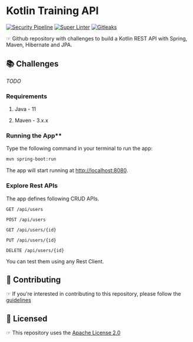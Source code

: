 # Kotlin Training API

[![Security Pipeline](https://github.com/GuillaumeFalourd/kotlin-training-api/actions/workflows/security-pipeline.yml/badge.svg)](https://github.com/GuillaumeFalourd/kotlin-training-api/actions/workflows/security-pipeline.yml) [![Super Linter](https://github.com/GuillaumeFalourd/kotlin-training-api/actions/workflows/super-linter.yml/badge.svg)](https://github.com/GuillaumeFalourd/kotlin-training-api/actions/workflows/super-linter.yml) [![Gitleaks](https://github.com/GuillaumeFalourd/kotlin-training-api/actions/workflows/gitleaks.yml/badge.svg)](https://github.com/GuillaumeFalourd/kotlin-training-api/actions/workflows/gitleaks.yml)

☞ Github repository with challenges to build a Kotlin REST API with Spring, Maven, Hibernate and JPA.

## 📚 Challenges

_TODO_

### Requirements

1. Java - 11

2. Maven - 3.x.x

### Running the App**

Type the following command in your terminal to run the app:

```bash
mvn spring-boot:run
```

The app will start running at <http://localhost:8080>.

### Explore Rest APIs

The app defines following CRUD APIs.

    GET /api/users
    
    POST /api/users
    
    GET /api/users/{id}
    
    PUT /api/users/{id}
    
    DELETE /api/users/{id}

You can test them using any Rest Client.

## 🤝 Contributing

☞ If you're interested in contributing to this repository, please follow the [guidelines](https://github.com/GuillaumeFalourd/kotlin-training-api/blob/main/CONTRIBUTING.md)

## 🏅 Licensed

☞ This repository uses the [Apache License 2.0](https://github.com/GuillaumeFalourd/kotlin-training-api/blob/main/LICENSE)

<!-- ### Contribuidores

<a href="https://github.com/GuillaumeFalourd/kotlin-training-api/graphs/contributors">
  <img src="https://contrib.rocks/image?repo=GuillaumeFalourd/kotlin-training-api" />
</a>

(Criado com [contributors-img](https://contrib.rocks)) -->
